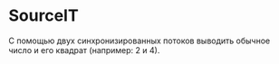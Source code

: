 # SourceIT
С помощью двух синхронизированных потоков выводить обычное число и его квадрат (например: 2 и 4).

